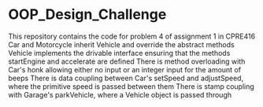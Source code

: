 # OOP_Design_Challenge
This repository contains the code for problem 4 of assignment 1 in CPRE416
Car and Motorcycle inherit Vehicle and override the abstract methods
Vehicle implements the drivable interface ensuring that the methods startEngine and accelerate are defined
There is method overloading with Car's honk allowing either no input or an integer input for the amount of beeps
There is data coupling between Car's setSpeed and adjustSpeed, where the primitive speed is passed between them
There is stamp coupling with Garage's parkVehicle, where a Vehicle object is passed through
